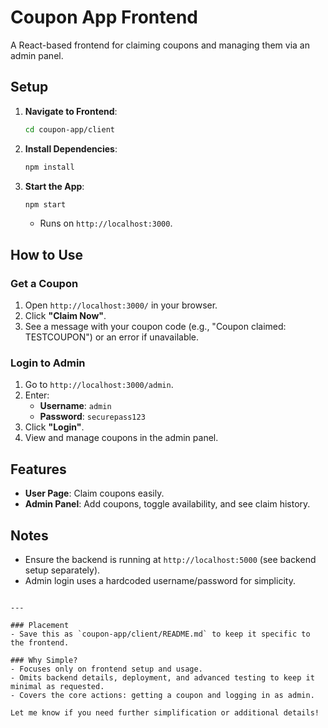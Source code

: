 # Coupon App Frontend

A React-based frontend for claiming coupons and managing them via an admin panel.

## Setup
1. **Navigate to Frontend**:
   ```bash
   cd coupon-app/client
   ```
2. **Install Dependencies**:
   ```bash
   npm install
   ```
3. **Start the App**:
   ```bash
   npm start
   ```
   - Runs on `http://localhost:3000`.

## How to Use

### Get a Coupon
1. Open `http://localhost:3000/` in your browser.
2. Click **"Claim Now"**.
3. See a message with your coupon code (e.g., "Coupon claimed: TESTCOUPON") or an error if unavailable.

### Login to Admin
1. Go to `http://localhost:3000/admin`.
2. Enter:
   - **Username**: `admin`
   - **Password**: `securepass123`
3. Click **"Login"**.
4. View and manage coupons in the admin panel.

## Features
- **User Page**: Claim coupons easily.
- **Admin Panel**: Add coupons, toggle availability, and see claim history.

## Notes
- Ensure the backend is running at `http://localhost:5000` (see backend setup separately).
- Admin login uses a hardcoded username/password for simplicity.
```

---

### Placement
- Save this as `coupon-app/client/README.md` to keep it specific to the frontend.

### Why Simple?
- Focuses only on frontend setup and usage.
- Omits backend details, deployment, and advanced testing to keep it minimal as requested.
- Covers the core actions: getting a coupon and logging in as admin.

Let me know if you need further simplification or additional details!
